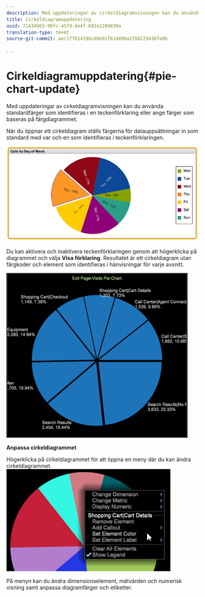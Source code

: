 ```yaml
---
description: Med uppdateringar av cirkeldiagramvisningen kan du använda standardfärger som identifieras i en teckenförklaring eller ange färger som baseras på färgdiagrammet.
title: Cirkeldiagramuppdatering
uuid: 71434963-90fc-45f9-be4f-681e220d830a
translation-type: tm+mt
source-git-commit: aec1f7b14198cdde91f61d490a235022943bfedb

---
```



# Cirkeldiagramuppdatering{#pie-chart-update}

Med uppdateringar av cirkeldiagramvisningen kan du använda standardfärger som identifieras i en teckenförklaring eller ange färger som baseras på färgdiagrammet.

När du öppnar ett cirkeldiagram ställs färgerna för datauppsättningar in som standard med var och en som identifieras i teckenförklaringen.

![](assets/pie_chart.png)

Du kan aktivera och inaktivera teckenförklaringen genom att högerklicka på diagrammet och välja **Visa förklaring**. Resultatet är ett cirkeldiagram utan färgkoder och element som identifieras i hänvisningar för varje avsnitt.

![](assets/pie_chart_no_legend.png)

**Anpassa cirkeldiagrammet**

Högerklicka på cirkeldiagrammet för att öppna en meny där du kan ändra cirkeldiagrammet. ![](assets/pie_chart_menu.png)

På menyn kan du ändra dimensionselement, mätvärden och numerisk visning samt anpassa diagramfärger och etiketter.
